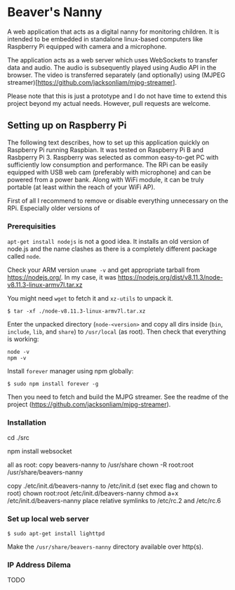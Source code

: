# Beaver's Nanny

A web application that acts as a digital nanny for monitoring children. It is intended to be embedded in standalone linux-based computers like Raspberry Pi equipped with camera and a microphone.

The application acts as a web server which uses WebSockets to transfer data and audio. The audio is subsequently played using Audio API in the browser. The video is transferred separately (and optionally) using (MJPEG streamer)[https://github.com/jacksonliam/mjpg-streamer].

Please note that this is just a prototype and I do not have time to extend this project beyond my actual needs. However, pull requests are welcome.



## Setting up on Raspberry Pi

The following text describes, how to set up this application quickly on Raspberry Pi running Raspbian. It was tested on Raspberry Pi B and Rasbperry Pi 3. Raspberry was selected as common easy-to-get PC with sufficiently low consumption and performance. The RPi can be easily equipped with USB web cam (preferably with microphone) and can be powered from a power bank. Along with WiFi module, it can be truly portable (at least within the reach of your WiFi AP).

First of all I recommend to remove or disable everything unnecessary on the RPi. Especially older versions of 


### Prerequisities

`apt-get install nodejs` is not a good idea. It installs an old version of node.js and the name clashes as there is a completely different package called `node`.

Check your ARM version `uname -v` and get appropriate tarball from https://nodejs.org/. In my case, it was https://nodejs.org/dist/v8.11.3/node-v8.11.3-linux-armv7l.tar.xz

You might need `wget` to fetch it and `xz-utils` to unpack it.

```
$ tar -xf ./node-v8.11.3-linux-armv7l.tar.xz
```

Enter the unpacked directory (`node-<version>` and copy all dirs inside (`bin`, `include`, `lib`, and `share`) to `/usr/local` (as root). Then check that everything is working:

```
node -v
npm -v
```

Install `forever` manager using npm globally:

```
$ sudo npm install forever -g
```


Then you need to fetch and build the MJPG streamer. See the readme of the project (https://github.com/jacksonliam/mjpg-streamer).


### Installation

cd ./src

npm install websocket

all as root: 
copy beavers-nanny to /usr/share
chown -R root:root /usr/share/beavers-nanny

copy ./etc/init.d/beavers-nanny to /etc/init.d (set exec flag and chown to root)
chown root:root /etc/init.d/beavers-nanny
chmod a+x /etc/init.d/beavers-nanny
place relative symlinks to /etc/rc.2 and /etc/rc.6


### Set up local web server

```
$ sudo apt-get install lighttpd
```

Make the `/usr/share/beavers-nanny` directory available over http(s).



### IP Address Dilema

TODO
